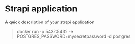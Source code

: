 # Strapi application

A quick description of your strapi application

> docker run -p 5432:5432 -e POSTGRES_PASSWORD=mysecretpassword -d postgres
